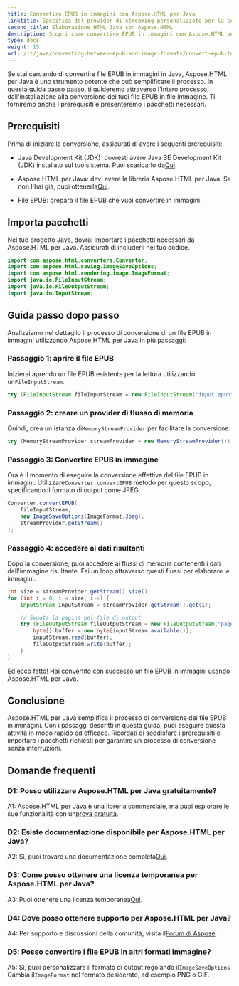 ```yaml
---
title: Convertire EPUB in immagini con Aspose.HTML per Java
linktitle: Specifica del provider di streaming personalizzato per la conversione da EPUB a immagine
second_title: Elaborazione HTML Java con Aspose.HTML
description: Scopri come convertire EPUB in immagini con Aspose.HTML per Java. Guida passo passo per una conversione senza problemi.
type: docs
weight: 15
url: /it/java/converting-between-epub-and-image-formats/convert-epub-to-image-specify-custom-stream-provider/
---
```

Se stai cercando di convertire file EPUB in immagini in Java, Aspose.HTML per Java è uno strumento potente che può semplificare il processo. In questa guida passo passo, ti guideremo attraverso l'intero processo, dall'installazione alla conversione dei tuoi file EPUB in file immagine. Ti forniremo anche i prerequisiti e presenteremo i pacchetti necessari.

## Prerequisiti

Prima di iniziare la conversione, assicurati di avere i seguenti prerequisiti:

- Java Development Kit (JDK): dovresti avere Java SE Development Kit (JDK) installato sul tuo sistema. Puoi scaricarlo da[Qui](https://www.oracle.com/java/technologies/javase-downloads.html).

-  Aspose.HTML per Java: devi avere la libreria Aspose.HTML per Java. Se non l'hai già, puoi ottenerla[Qui](https://releases.aspose.com/html/java/).

- File EPUB: prepara il file EPUB che vuoi convertire in immagini.

## Importa pacchetti

Nel tuo progetto Java, dovrai importare i pacchetti necessari da Aspose.HTML per Java. Assicurati di includerli nel tuo codice.

```java
import com.aspose.html.converters.Converter;
import com.aspose.html.saving.ImageSaveOptions;
import com.aspose.html.rendering.image.ImageFormat;
import java.io.FileInputStream;
import java.io.FileOutputStream;
import java.io.InputStream;
```

## Guida passo dopo passo

Analizziamo nel dettaglio il processo di conversione di un file EPUB in immagini utilizzando Aspose.HTML per Java in più passaggi:

### Passaggio 1: aprire il file EPUB

 Inizierai aprendo un file EPUB esistente per la lettura utilizzando un`FileInputStream`.

```java
try (FileInputStream fileInputStream = new FileInputStream("input.epub")) {
```

### Passaggio 2: creare un provider di flusso di memoria

 Quindi, crea un'istanza di`MemoryStreamProvider` per facilitare la conversione.

```java
try (MemoryStreamProvider streamProvider = new MemoryStreamProvider()) {
```

### Passaggio 3: Convertire EPUB in immagine

 Ora è il momento di eseguire la conversione effettiva del file EPUB in immagini. Utilizzare`Converter.convertEPUB` metodo per questo scopo, specificando il formato di output come JPEG.

```java
Converter.convertEPUB(
    fileInputStream,
    new ImageSaveOptions(ImageFormat.Jpeg),
    streamProvider.getStream()
);
```

### Passaggio 4: accedere ai dati risultanti

Dopo la conversione, puoi accedere ai flussi di memoria contenenti i dati dell'immagine risultante. Fai un loop attraverso questi flussi per elaborare le immagini.

```java
int size = streamProvider.getStream().size();
for (int i = 0; i < size; i++) {
    InputStream inputStream = streamProvider.getStream().get(i);

    // Svuota la pagina nel file di output
    try (FileOutputStream fileOutputStream = new FileOutputStream("page_" + (i + 1) + ".jpg")) {
        byte[] buffer = new byte[inputStream.available()];
        inputStream.read(buffer);
        fileOutputStream.write(buffer);
    }
}
```

Ed ecco fatto! Hai convertito con successo un file EPUB in immagini usando Aspose.HTML per Java.

## Conclusione

Aspose.HTML per Java semplifica il processo di conversione dei file EPUB in immagini. Con i passaggi descritti in questa guida, puoi eseguire questa attività in modo rapido ed efficace. Ricordati di soddisfare i prerequisiti e importare i pacchetti richiesti per garantire un processo di conversione senza interruzioni.

## Domande frequenti

### D1: Posso utilizzare Aspose.HTML per Java gratuitamente?

 A1: Aspose.HTML per Java è una libreria commerciale, ma puoi esplorare le sue funzionalità con un[prova gratuita](https://releases.aspose.com/html/java).

### D2: Esiste documentazione disponibile per Aspose.HTML per Java?

 A2: Sì, puoi trovare una documentazione completa[Qui](https://reference.aspose.com/html/java/).

### D3: Come posso ottenere una licenza temporanea per Aspose.HTML per Java?

 A3: Puoi ottenere una licenza temporanea[Qui](https://purchase.aspose.com/temporary-license/).

### D4: Dove posso ottenere supporto per Aspose.HTML per Java?

 A4: Per supporto e discussioni della comunità, visita il[Forum di Aspose](https://forum.aspose.com/).

### D5: Posso convertire i file EPUB in altri formati immagine?

 A5: Sì, puoi personalizzare il formato di output regolando il`ImageSaveOptions` Cambia il`ImageFormat` nel formato desiderato, ad esempio PNG o GIF.